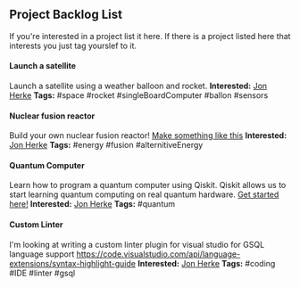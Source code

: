 ## Project Backlog List
If you're interested in a project list it here. If there is a project listed here that interests you just tag yourslef to it.

#### Launch a satellite 
Launch a satellite using a weather balloon and rocket.
**Interested:** [Jon Herke](https://github.com/jonherke)
**Tags:** #space #rocket #singleBoardComputer #ballon #sensors

#### Nuclear fusion reactor 
Build your own nuclear fusion reactor!
[Make something like this](https://www.youtube.com/watch?v=EVOBk-InL00)
**Interested:** [Jon Herke](https://github.com/jonherke)
**Tags:** #energy #fusion #alternitiveEnergy

#### Quantum Computer
Learn how to program a quantum computer using Qiskit. Qiskit allows us to start learning quantum computing on real quantum hardware.
[Get started here!](https://community.qiskit.org/education/)
**Interested:** [Jon Herke](https://github.com/jonherke)
**Tags:** #quantum

#### Custom Linter
I'm looking at writing a custom linter plugin for visual studio for GSQL language support https://code.visualstudio.com/api/language-extensions/syntax-highlight-guide
**Interested:** [Jon Herke](https://github.com/jonherke)
**Tags:** #coding #IDE #linter #gsql
